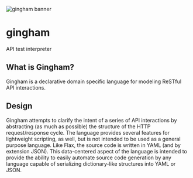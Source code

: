 ![gingham banner](https://lefistnoir.files.wordpress.com/2011/02/gingham-grey.jpg)

# __gingham__ #
API test interpreter

## What is Gingham?
Gingham is a declarative domain specific language for modeling ReSTful API interactions.

## Design

Gingham attempts to clarify the intent of a series of API interactions by abstracting (as much as possible) 
the structure of the HTTP request/response cycle. The language provides several features for lightweight
scripting, as well, but is not intended to be used as a general purpose language. Like Flax, the source
code is written in YAML (and by extension JSON). This data-centered aspect of the language is intended to 
provide the ability to easily automate source code generation by any language capable of serializing 
dictionary-like structures into YAML or JSON.
